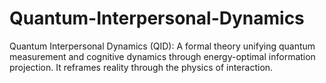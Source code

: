 # Quantum-Interpersonal-Dynamics
Quantum Interpersonal Dynamics (QID): A formal theory unifying quantum measurement and cognitive dynamics through energy-optimal information projection. It reframes reality through the physics of interaction.
